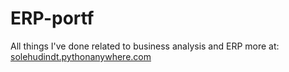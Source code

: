 # ERP-portf
All things I've done related to business analysis and ERP more at: [solehudindt.pythonanywhere.com](https://solehudindt.pythonanywhere.com/portofolio)
